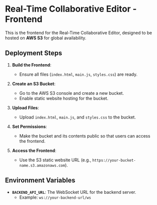 # Real-Time Collaborative Editor - Frontend

This is the frontend for the Real-Time Collaborative Editor, designed to be hosted on **AWS S3** for global availability.

## Deployment Steps

1. **Build the Frontend**:
   - Ensure all files (`index.html`, `main.js`, `styles.css`) are ready.

2. **Create an S3 Bucket**:
   - Go to the AWS S3 console and create a new bucket.
   - Enable static website hosting for the bucket.

3. **Upload Files**:
   - Upload `index.html`, `main.js`, and `styles.css` to the bucket.

4. **Set Permissions**:
   - Make the bucket and its contents public so that users can access the frontend.

5. **Access the Frontend**:
   - Use the S3 static website URL (e.g., `https://your-bucket-name.s3.amazonaws.com`).

## Environment Variables

- **`BACKEND_API_URL`**: The WebSocket URL for the backend server.
  - Example: `ws://your-backend-url/ws`

